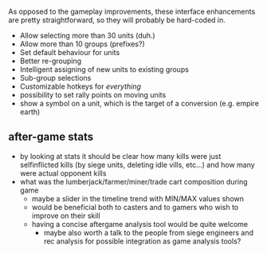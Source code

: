 As opposed to the gameplay improvements, these interface enhancements are pretty straightforward, so they will probably be hard-coded in.

 - Allow selecting more than 30 units (duh.)
 - Allow more than 10 groups (prefixes?)
 - Set default behaviour for units
 - Better re-grouping
  - Intelligent assigning of new units to existing groups
  - Sub-group selections
 - Customizable hotkeys for *everything*
 - possibility to set rally points on moving units
 - show a symbol on a unit, which is the target of a conversion (e.g. empire earth)


after-game stats
---------

 - by looking at stats it should be clear how many kills were just selfinflicted kills (by siege units, deleting idle vills, etc...) and how many were actual opponent kills
 - what was the lumberjack/farmer/miner/trade cart composition during game 
   - maybe a slider in the timeline trend with MIN/MAX values shown
   - would be beneficial both to casters and to gamers who wish to improve on their skill 
   - having a concise aftergame analysis tool would be quite welcome
     - maybe also worth a talk to the people from siege engineers and rec analysis for possible integration as game analysis tools?
